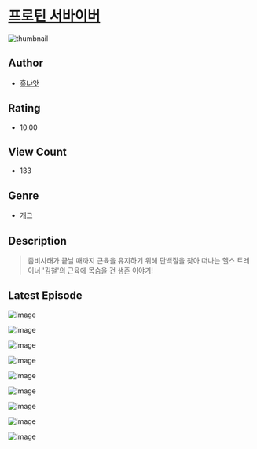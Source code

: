 # [프로틴 서바이버](https://comic.naver.com/bestChallenge/list?titleId=810443)
![thumbnail](https://image-comic.pstatic.net/user_contents_data/challenge_comic/2023/05/23/366896/upload_7363440806133446450_480x623.jpeg)

## Author
- [흥냐앗](https://comic.naver.com/artistTitle?id=366896)

## Rating
- 10.00

## View Count
- 133

## Genre
- 개그

## Description
> 좀비사태가 끝날 때까지 근육을 유지하기 위해 단백질을 찾아 떠나는 헬스 트레이너 '김철'의 근육에 목숨을 건 생존 이야기!


## Latest Episode
![image](https://image-comic.pstatic.net/user_contents_data/challenge_comic/2023/05/23/366896/upload_3630798742576576865.jpeg)

![image](https://image-comic.pstatic.net/user_contents_data/challenge_comic/2023/05/23/366896/upload_3761124934641924151.jpeg)

![image](https://image-comic.pstatic.net/user_contents_data/challenge_comic/2023/05/23/366896/upload_3834359031857767732.jpeg)

![image](https://image-comic.pstatic.net/user_contents_data/challenge_comic/2023/05/23/366896/upload_3906089164721185125.jpeg)

![image](https://image-comic.pstatic.net/user_contents_data/challenge_comic/2023/05/23/366896/upload_7291949257914921825.jpeg)

![image](https://image-comic.pstatic.net/user_contents_data/challenge_comic/2023/05/23/366896/upload_3545287701143249251.jpeg)

![image](https://image-comic.pstatic.net/user_contents_data/challenge_comic/2023/05/23/366896/upload_7305795417158203446.jpeg)

![image](https://image-comic.pstatic.net/user_contents_data/challenge_comic/2023/05/23/366896/upload_3919598665788045360.jpeg)

![image](https://image-comic.pstatic.net/user_contents_data/challenge_comic/2023/05/23/366896/upload_3545793270300358968.jpeg)
